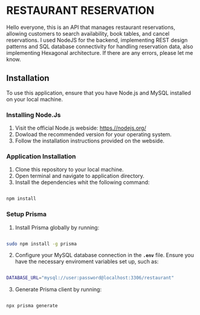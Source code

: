 # RESTAURANT RESERVATION

Hello everyone, this is an API that manages restaurant reservations, allowing customers to search availability, book tables, and cancel reservations. I used NodeJS for the backend, implementing REST design patterns and SQL database connectivity for handling reservation data, also implementing Hexagonal architecture. If there are any errors, please let me know.

## Installation

To use this application, ensure that you have Node.js and MySQL installed on your local machine.

### Installing Node.Js

1. Visit the official Node.js webside: [https.//nodejs.org/](https://nodejs.org)
2. Dowload the recommended version for your operating system.
3. Follow the installation instructions provided on the webside.

### Application Installation

1. Clone this repository to your local machine.
2. Open terminal and navigate to application directory.
3. Install the dependencies whit the following command:

```bash

npm install

```

### Setup Prisma

1. Install Prisma globally by running:

```bash

sudo npm install -g prisma

```

2. Configure your MySQL database connection in the **`.env`** file. Ensure you have the necessary
   enviroment variables set up, such as:

```bash

DATABASE_URL="mysql://user:password@localhost:3306/restaurant"

```

3. Generate Prisma client by running:

```bash

npx prisma generate

```
